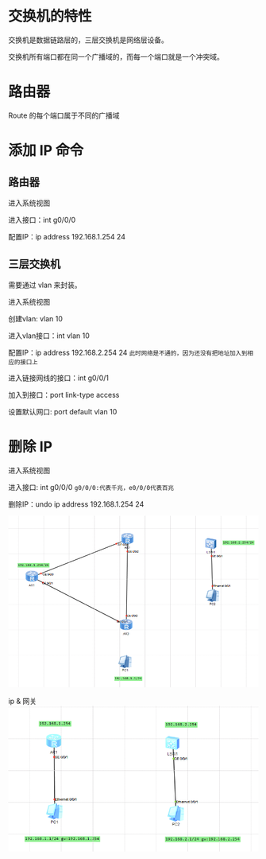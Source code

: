 # 交换机的特性
交换机是数据链路层的，三层交换机是网络层设备。

交换机所有端口都在同一个广播域的，而每一个端口就是一个冲突域。

# 路由器
Route 的每个端口属于不同的广播域

# 添加 IP 命令
## 路由器
进入系统视图

进入接口：int g0/0/0

配置IP：ip address 192.168.1.254 24

## 三层交换机
需要通过 vlan 来封装。

进入系统视图

创建vlan: vlan 10

进入vlan接口：int vlan 10

配置IP：ip address 192.168.2.254 24 `此时网络是不通的，因为还没有把地址加入到相应的接口上`

进入链接网线的接口：int g0/0/1

加入到接口：port link-type access

设置默认网口: port default vlan 10

# 删除 IP
进入系统视图 

进入接口: int g0/0/0 `g0/0/0:代表千兆，e0/0/0代表百兆`

删除IP：undo ip address 192.168.1.254 24

![alt text](pngs/p2_ip.png)



ip & 网关
![alt text](pngs/p3_gw.png)